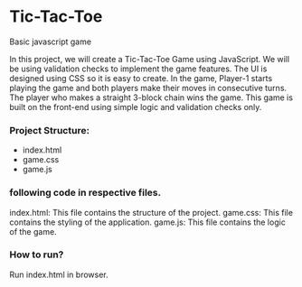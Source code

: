 # Tic-Tac-Toe
Basic javascript game

In this project, we will create a Tic-Tac-Toe Game using JavaScript. 
We will be using validation checks to implement the game features. 
The UI is designed using CSS so it is easy to create. 
In the game, Player-1 starts playing the game and both players make their moves in consecutive turns. 
The player who makes a straight 3-block chain wins the game. 
This game is built on the front-end using simple logic and validation checks only.  

### Project Structure:

- index.html
- game.css
- game.js 

### following code in respective files.

index.html: This file contains the structure of the project.
game.css: This file contains the styling of the application.
game.js: This file contains the logic of the game.

### How to run?

Run index.html in browser.
